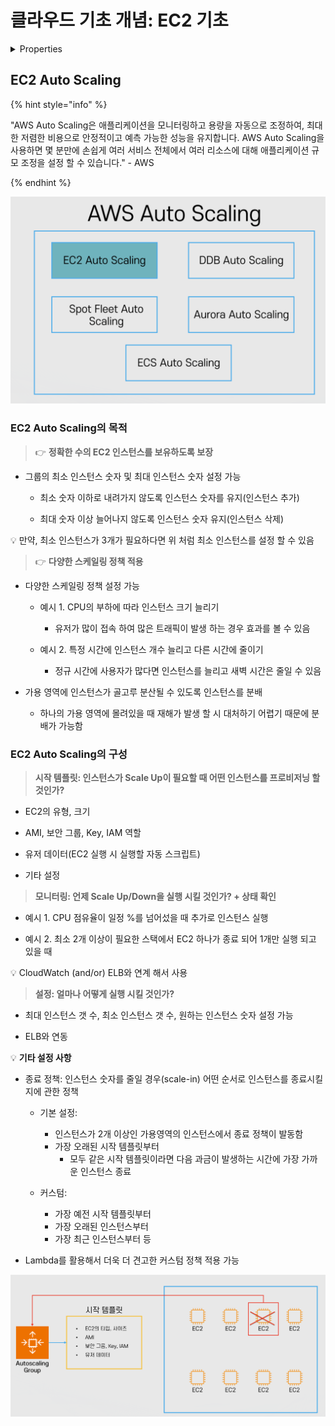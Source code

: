 # 클라우드 기초 개념: EC2 기초

<details>

<summary>Properties</summary>

:pencil:2024.09.04

:page_facing_up: [AWS 강의실](https://www.inflearn.com/course/%EC%89%BD%EA%B2%8C-%EC%84%A4%EB%AA%85%ED%95%98%EB%8A%94-aws-%EA%B8%B0%EC%B4%88/dashboard)

</details>

## EC2 Auto Scaling

{% hint style="info" %}

"AWS Auto Scaling은 애플리케이션을 모니터링하고 용량을 자동으로 조정하여, 최대한 저렴한 비용으로 안정적이고 예측 가능한 성능을 유지합니다. AWS Auto Scaling을 사용하면 몇 분만에 손쉽게 여러 서비스 전체에서 여러 리소스에 대해 애플리케이션 규모 조정을 설정 할 수 있습니다." - AWS

{% endhint %}

![image](../../.gitbook/assets/aws_autoscaling_list.png)



### EC2 Auto Scaling의 목적

> :point_right: **정확한 수의 EC2 인스턴스를 보유하도록 보장**

- 그룹의 최소 인스턴스 숫자 및 최대 인스턴스 숫자 설정 가능

    - 최소 숫자 이하로 내려가지 않도록 인스턴스 숫자를 유지(인스턴스 추가)

    - 최대 숫자 이상 늘어나지 않도록 인스턴스 숫자 유지(인스턴스 삭제)

:bulb: 만약, 최소 인스턴스가 3개가 필요하다면 위 처럼 최소 인스턴스를 설정 할 수 있음

> :point_right: **다양한 스케일링 정책 적용**

- 다양한 스케일링 정책 설정 가능

    - 예시 1. CPU의 부하에 따라 인스턴스 크기 늘리기
        - 유저가 많이 접속 하여 많은 트래픽이 발생 하는 경우 효과를 볼 수 있음

    - 예시 2. 특정 시간에 인스턴스 개수 늘리고 다른 시간에 줄이기
        - 정규 시간에 사용자가 많다면 인스턴스를 늘리고 새벽 시간은 줄일 수 있음
    
- 가용 영역에 인스턴스가 골고루 분산될 수 있도록 인스턴스를 분배
    - 하나의 가용 영역에 몰려있을 때 재해가 발생 할 시 대처하기 어렵기 때문에 분배가 가능함


### EC2 Auto Scaling의 구성

> **시작 템플릿: 인스턴스가 Scale Up이 필요할 때 어떤 인스턴스를 프로비저닝 할 것인가?**

- EC2의 유형, 크기

- AMI, 보안 그룹, Key, IAM 역할

- 유저 데이터(EC2 실행 시 실행할 자동 스크립트)

- 기타 설정


> **모니터링: 언제 Scale Up/Down을 실행 시킬 것인가? + 상태 확인**

- 예시 1. CPU 점유율이 일정 %를 넘어섰을 때 추가로 인스턴스 실행

- 예시 2. 최소 2개 이상이 필요한 스택에서 EC2 하나가 종료 되어 1개만 실행 되고 있을 때


:bulb: CloudWatch (and/or) ELB와 연계 해서 사용


> **설정: 얼마나 어떻게 실행 시킬 것인가?**

- 최대 인스턴스 갯 수, 최소 인스턴스 갯 수, 원하는 인스턴스 숫자 설정 가능

- ELB와 연동


:bulb: **기타 설정 사항**

- 종료 정책: 인스턴스 숫자를 줄일 경우(scale-in) 어떤 순서로 인스턴스를 종료시킬지에 관한 정책
    - 기본 설정:
        - 인스턴스가 2개 이상인 가용영역의 인스턴스에서 종료 정책이 발동함
        - 가장 오래된 시작 템플릿부터
            - 모두 같은 시작 템플릿이라면 다음 과금이 발생하는 시간에 가장 가까운 인스턴스 종료
    
    - 커스텀:
        - 가장 예전 시작 템플릿부터
        - 가장 오래된 인스턴스부터
        - 가장 최근 인스턴스부터 등
    
- Lambda를 활용해서 더욱 더 견고한 커스텀 정책 적용 가능


![image](../../.gitbook/assets/ec2_autoscaling_run.png)
